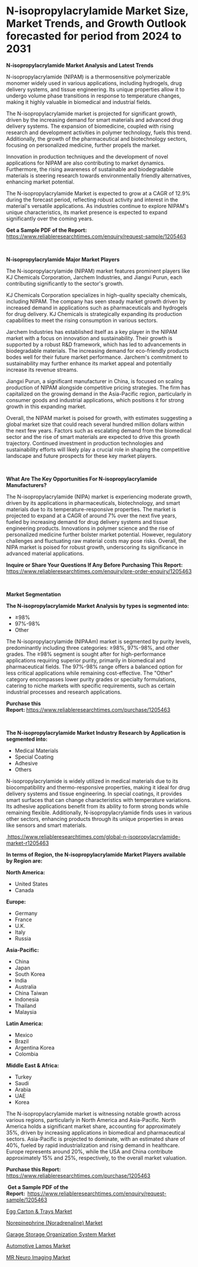 <p><h1>N-isopropylacrylamide Market Size, Market Trends, and Growth Outlook forecasted for period from 2024 to 2031</h1></p><p><strong>N-isopropylacrylamide Market Analysis and Latest Trends</strong></p>
<p><p>N-isopropylacrylamide (NIPAM) is a thermosensitive polymerizable monomer widely used in various applications, including hydrogels, drug delivery systems, and tissue engineering. Its unique properties allow it to undergo volume phase transitions in response to temperature changes, making it highly valuable in biomedical and industrial fields.</p><p>The N-isopropylacrylamide market is projected for significant growth, driven by the increasing demand for smart materials and advanced drug delivery systems. The expansion of biomedicine, coupled with rising research and development activities in polymer technology, fuels this trend. Additionally, the growth of the pharmaceutical and biotechnology sectors, focusing on personalized medicine, further propels the market.</p><p>Innovation in production techniques and the development of novel applications for NIPAM are also contributing to market dynamics. Furthermore, the rising awareness of sustainable and biodegradable materials is steering research towards environmentally friendly alternatives, enhancing market potential.</p><p>The N-isopropylacrylamide Market is expected to grow at a CAGR of 12.9% during the forecast period, reflecting robust activity and interest in the material's versatile applications. As industries continue to explore NIPAM's unique characteristics, its market presence is expected to expand significantly over the coming years.</p></p>
<p><strong>Get a Sample PDF of the Report:&nbsp;</strong> <a href="https://www.reliableresearchtimes.com/enquiry/request-sample/1205463?utm_campaign=1593&utm_medium=2&utm_source=Github&utm_content=ia&utm_term=16102024&utm_id=n-isopropylacrylamide">https://www.reliableresearchtimes.com/enquiry/request-sample/1205463</a></p>
<p>&nbsp;</p>
<p><strong>N-isopropylacrylamide Major Market Players</strong></p>
<p><p>The N-isopropylacrylamide (NIPAM) market features prominent players like KJ Chemicals Corporation, Jarchem Industries, and Jiangxi Purun, each contributing significantly to the sector's growth.</p><p>KJ Chemicals Corporation specializes in high-quality specialty chemicals, including NIPAM. The company has seen steady market growth driven by increased demand in applications such as pharmaceuticals and hydrogels for drug delivery. KJ Chemicals is strategically expanding its production capabilities to meet the rising consumption in various sectors. </p><p>Jarchem Industries has established itself as a key player in the NIPAM market with a focus on innovation and sustainability. Their growth is supported by a robust R&D framework, which has led to advancements in biodegradable materials. The increasing demand for eco-friendly products bodes well for their future market performance. Jarchem's commitment to sustainability may further enhance its market appeal and potentially increase its revenue streams.</p><p>Jiangxi Purun, a significant manufacturer in China, is focused on scaling production of NIPAM alongside competitive pricing strategies. The firm has capitalized on the growing demand in the Asia-Pacific region, particularly in consumer goods and industrial applications, which positions it for strong growth in this expanding market.</p><p>Overall, the NIPAM market is poised for growth, with estimates suggesting a global market size that could reach several hundred million dollars within the next few years. Factors such as escalating demand from the biomedical sector and the rise of smart materials are expected to drive this growth trajectory. Continued investment in production technologies and sustainability efforts will likely play a crucial role in shaping the competitive landscape and future prospects for these key market players.</p></p>
<p>&nbsp;</p>
<p><strong>What Are The Key Opportunities For N-isopropylacrylamide Manufacturers?</strong></p>
<p><p>The N-isopropylacrylamide (NIPA) market is experiencing moderate growth, driven by its applications in pharmaceuticals, biotechnology, and smart materials due to its temperature-responsive properties. The market is projected to expand at a CAGR of around 7% over the next five years, fueled by increasing demand for drug delivery systems and tissue engineering products. Innovations in polymer science and the rise of personalized medicine further bolster market potential. However, regulatory challenges and fluctuating raw material costs may pose risks. Overall, the NIPA market is poised for robust growth, underscoring its significance in advanced material applications.</p></p>
<p><strong>Inquire or Share Your Questions If Any Before Purchasing This Report:</strong> <a href="https://www.reliableresearchtimes.com/enquiry/pre-order-enquiry/1205463?utm_campaign=1593&utm_medium=2&utm_source=Github&utm_content=ia&utm_term=16102024&utm_id=n-isopropylacrylamide">https://www.reliableresearchtimes.com/enquiry/pre-order-enquiry/1205463</a></p>
<p>&nbsp;</p>
<p><strong>Market Segmentation</strong></p>
<p><strong>The N-isopropylacrylamide Market Analysis by types is segmented into:</strong></p>
<p><ul><li>≥98%</li><li>97%-98%</li><li>Other</li></ul></p>
<p><p>The N-isopropylacrylamide (NIPAAm) market is segmented by purity levels, predominantly including three categories: ≥98%, 97%-98%, and other grades. The ≥98% segment is sought after for high-performance applications requiring superior purity, primarily in biomedical and pharmaceutical fields. The 97%-98% range offers a balanced option for less critical applications while remaining cost-effective. The "Other" category encompasses lower purity grades or specialty formulations, catering to niche markets with specific requirements, such as certain industrial processes and research applications.</p></p>
<p><strong>Purchase this Report:&nbsp;</strong><a href="https://www.reliableresearchtimes.com/purchase/1205463?utm_campaign=1593&utm_medium=2&utm_source=Github&utm_content=ia&utm_term=16102024&utm_id=n-isopropylacrylamide">https://www.reliableresearchtimes.com/purchase/1205463</a></p>
<p>&nbsp;</p>
<p><strong>The N-isopropylacrylamide Market Industry Research by Application is segmented into:</strong></p>
<p><ul><li>Medical Materials</li><li>Special Coating</li><li>Adhesive</li><li>Others</li></ul></p>
<p><p>N-isopropylacrylamide is widely utilized in medical materials due to its biocompatibility and thermo-responsive properties, making it ideal for drug delivery systems and tissue engineering. In special coatings, it provides smart surfaces that can change characteristics with temperature variations. Its adhesive applications benefit from its ability to form strong bonds while remaining flexible. Additionally, N-isopropylacrylamide finds uses in various other sectors, enhancing products through its unique properties in areas like sensors and smart materials.</p></p>
<p><a href="https://www.reliableresearchtimes.com/global-n-isopropylacrylamide-market-r1205463?utm_campaign=1593&utm_medium=2&utm_source=Github&utm_content=ia&utm_term=16102024&utm_id=n-isopropylacrylamide">&nbsp;https://www.reliableresearchtimes.com/global-n-isopropylacrylamide-market-r1205463</a></p>
<p><strong>In terms of Region, the N-isopropylacrylamide Market Players available by Region are:</strong></p>
<p>
    <p> <strong> North America: </strong>
        <ul>
            <li>United States</li>
            <li>Canada</li>
        </ul>
        </p> 
    <p> <strong> Europe: </strong>
        <ul>
            <li>Germany</li>
            <li>France</li>
            <li>U.K.</li>
            <li>Italy</li>
            <li>Russia</li>
        </ul>
        </p> 
    <p> <strong> Asia-Pacific: </strong>
        <ul>
            <li>China</li>
            <li>Japan</li>
            <li>South Korea</li>
            <li>India</li>
            <li>Australia</li>
            <li>China Taiwan</li>
            <li>Indonesia</li>
            <li>Thailand</li>
            <li>Malaysia</li>
        </ul>
        </p> 
    <p> <strong> Latin America: </strong>
        <ul>
            <li>Mexico</li>
            <li>Brazil</li>
            <li>Argentina Korea</li>
            <li>Colombia</li>
        </ul>
        </p> 
    <p> <strong> Middle East & Africa: </strong>
        <ul>
            <li>Turkey</li>
            <li>Saudi</li>
            <li>Arabia</li>
            <li>UAE</li>
            <li>Korea</li>
        </ul>
    </p>
    </p>
<p><p>The N-isopropylacrylamide market is witnessing notable growth across various regions, particularly in North America and Asia-Pacific. North America holds a significant market share, accounting for approximately 35%, driven by increasing applications in biomedical and pharmaceutical sectors. Asia-Pacific is projected to dominate, with an estimated share of 40%, fueled by rapid industrialization and rising demand in healthcare. Europe represents around 20%, while the USA and China contribute approximately 15% and 25%, respectively, to the overall market valuation.</p></p>
<p><strong>Purchase this Report: </strong><a href="https://www.reliableresearchtimes.com/purchase/1205463?utm_campaign=1593&utm_medium=2&utm_source=Github&utm_content=ia&utm_term=16102024&utm_id=n-isopropylacrylamide">https://www.reliableresearchtimes.com/purchase/1205463</a></p>
<p>&nbsp;<strong>Get a Sample PDF of the Report:&nbsp;&nbsp;</strong><a href="https://www.reliableresearchtimes.com/enquiry/request-sample/1205463?utm_campaign=1593&utm_medium=2&utm_source=Github&utm_content=ia&utm_term=16102024&utm_id=n-isopropylacrylamide">https://www.reliableresearchtimes.com/enquiry/request-sample/1205463</a></p>
<p><strong></strong></p>
<p><p><a href="https://www.linkedin.com/pulse/global-egg-carton-trays-market-share-growth-opportunities-size-4kp8f?utm_campaign=1593&utm_medium=2&utm_source=Github&utm_content=ia&utm_term=16102024&utm_id=n-isopropylacrylamide">Egg Carton & Trays Market</a></p><p><a href="https://www.linkedin.com/pulse/norepinephrine-noradrenaline-market-outlook-complete-industry-lt7ve?trk=public_post_embed_feed-article-content&utm_campaign=1593&utm_medium=2&utm_source=Github&utm_content=ia&utm_term=16102024&utm_id=n-isopropylacrylamide">Norepinephrine (Noradrenaline) Market</a></p><p><a href="https://www.linkedin.com/pulse/garage-storage-organization-system-landscape-product-spectrum-u4qac?trk=public_post_embed_feed-article-content&utm_campaign=1593&utm_medium=2&utm_source=Github&utm_content=ia&utm_term=16102024&utm_id=n-isopropylacrylamide">Garage Storage Organization System Market</a></p><p><a href="https://www.linkedin.com/pulse/automotive-lamps-market-global-regional-analysis-2024-2031-3szgc?trk=public_post_embed_feed-article-content&utm_campaign=1593&utm_medium=2&utm_source=Github&utm_content=ia&utm_term=16102024&utm_id=n-isopropylacrylamide">Automotive Lamps Market</a></p><p><a href="https://www.linkedin.com/pulse/mr-neuro-imaging-market-industry-trends-forecast-period-from-cfbqc?trk=public_post_embed_feed-article-content&utm_campaign=1593&utm_medium=2&utm_source=Github&utm_content=ia&utm_term=16102024&utm_id=n-isopropylacrylamide">MR Neuro Imaging Market</a></p></p>